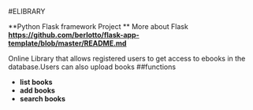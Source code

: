#ELIBRARY

**Python Flask framework Project **
More about Flask **https://github.com/berlotto/flask-app-template/blob/master/README.md**

Online Library that allows registered users to get access to ebooks in the database.Users can also upload books
##functions
* **list books**
* **add books**
* **search books**
